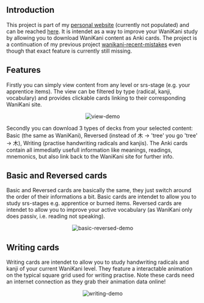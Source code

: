 ## Introduction
This project is part of my [personal website](http://philsfun.com) (currently not populated) and can be reached [here](http://philsfun.com/wanikani). It is intendet as a way to improve your WaniKani study by allowing you to download WaniKani content as Anki cards. The project is a continuation of my previous project [wanikani-recent-mistakes](https://github.com/math-man-123/wanikani-recent-mistakes) even though that exact feature is currently still missing.

## Features
Firstly you can simply view content from any level or srs-stage (e.g. your apprentice items). The view can be filtered by type (radical, kanji, vocabulary) and provides clickable cards linking to their corresponding WaniKani site.

<p align="center"><img src="https://github.com/user-attachments/assets/69c8bef7-3884-4a78-9ccf-b78f895e75c8" alt="view-demo"/></p>

Secondly you can download 3 types of decks from your selected content: Basic (the same as WaniKani), Reversed (instead of 木 -> 'tree' you go 'tree' -> 木), Writing (practise handwriting radicals and kanjis). The Anki cards contain all immediatly usefull information like meanings, readings, mnemonics, but also link back to the WaniKani site for further info.

## Basic and Reversed cards
Basic and Reversed cards are basically the same, they just switch around the order of their informations a bit. Basic cards are intendet to allow you to study srs-stages e.g. apprentice or burned items. Reversed cards are intendet to allow you to improve your active vocabulary (as WaniKani only does passiv, i.e. reading not speaking).

<p align="center"><img src="https://github.com/user-attachments/assets/70487057-ab5c-4320-ae31-9444890491cd" alt="basic-reversed-demo"/></p>

## Writing cards
Writing cards are intendet to allow you to study handwriting radicals and kanji of your current WaniKani level. They feature a interactable animation on the typical square grid used for writing practise. Note these cards need an internet connection as they grab their animation data online!

<p align="center"><img src="https://github.com/user-attachments/assets/df4efb35-04a9-4d64-8ee2-fed5581e14e5" alt="writing-demo"/></p>
